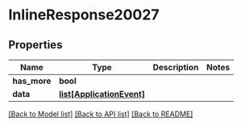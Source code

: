# InlineResponse20027

## Properties
Name | Type | Description | Notes
------------ | ------------- | ------------- | -------------
**has_more** | **bool** |  | 
**data** | [**list[ApplicationEvent]**](ApplicationEvent.md) |  | 

[[Back to Model list]](../README.md#documentation-for-models) [[Back to API list]](../README.md#documentation-for-api-endpoints) [[Back to README]](../README.md)


